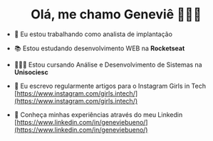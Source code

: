 <h1 align="center">Olá, me chamo Geneviê 👩🏻‍💻</h1>

- 💼 Eu estou trabalhando como analista de implantação

- 📚 Estou estudando desenvolvimento WEB na **Rocketseat**

- 👩🏻‍🎓 Estou cursando Análise e Desenvolvimento de Sistemas na **Unisociesc**

- 📝 Eu escrevo regularmente artigos para o Instagram Girls in Tech [https://www.instagram.com/girls.intech/](https://www.instagram.com/girls.intech/)
  
- 📄 Conheça minhas experiências através do meu Linkedin [https://www.linkedin.com/in/geneviebueno/](https://www.linkedin.com/in/geneviebueno/)
